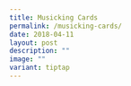 ```yaml
---
title: Musicking Cards
permalink: /musicking-cards/
date: 2018-04-11
layout: post
description: ""
image: ""
variant: tiptap
---
```


